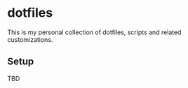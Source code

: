 # dotfiles

This is my personal collection of dotfiles, scripts and related customizations.

## Setup

TBD
